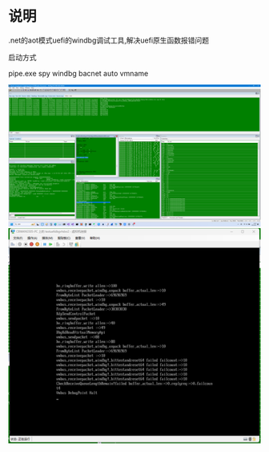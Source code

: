# 说明


.net的aot模式uefi的windbg调试工具,解决uefi原生函数报错问题


启动方式


pipe.exe spy windbg bacnet auto vmname


![1](img/1.png)
![2](img/2.png)